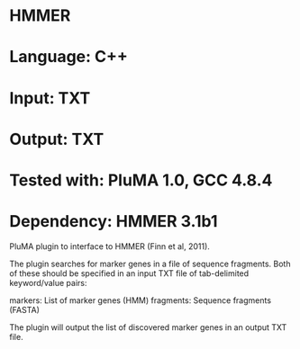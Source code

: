 # HMMER
# Language: C++
# Input: TXT
# Output: TXT
# Tested with: PluMA 1.0, GCC 4.8.4
# Dependency: HMMER 3.1b1

PluMA plugin to interface to HMMER (Finn et al, 2011).

The plugin searches for marker genes in a file of sequence fragments.
Both of these should be specified in an input TXT file
of tab-delimited keyword/value pairs:

markers: List of marker genes (HMM)
fragments: Sequence fragments (FASTA)

The plugin will output the list of discovered marker genes
in an output TXT file.
